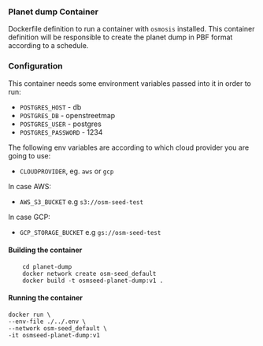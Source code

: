 ### Planet dump Container

Dockerfile definition to run a container with `osmosis` installed. This container definition will be responsible to create the planet dump in PBF format according to a schedule.


### Configuration

This container needs some environment variables passed into it in order to run:

- `POSTGRES_HOST` - db
- `POSTGRES_DB` - openstreetmap
- `POSTGRES_USER` - postgres
- `POSTGRES_PASSWORD`  - 1234

The following env variables are according to which cloud provider you are going to use:

- `CLOUDPROVIDER`, eg. `aws` or `gcp`

In case AWS:

- `AWS_S3_BUCKET` e.g `s3://osm-seed-test`

In case GCP:

- `GCP_STORAGE_BUCKET` e.g `gs://osm-seed-test`


#### Building the container

```
    cd planet-dump
    docker network create osm-seed_default
    docker build -t osmseed-planet-dump:v1 .
```

#### Running the container

```
docker run \
--env-file ./../.env \
--network osm-seed_default \
-it osmseed-planet-dump:v1
```